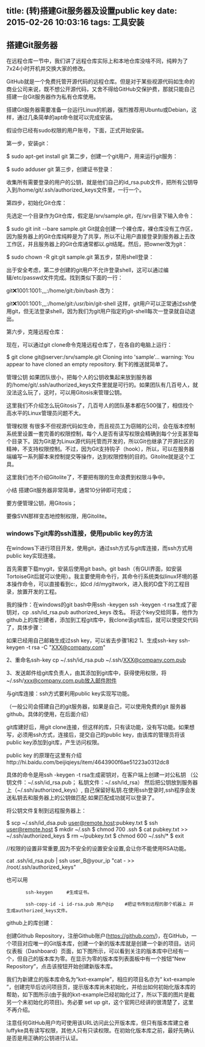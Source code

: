 title: (转)搭建Git服务器及设置public key
date: 2015-02-26 10:03:16
tags: 工具安装
---

<h2>搭建Git服务器</h2>

在远程仓库一节中，我们讲了远程仓库实际上和本地仓库没啥不同，纯粹为了7x24小时开机并交换大家的修改。

GitHub就是一个免费托管开源代码的远程仓库。但是对于某些视源代码如生命的商业公司来说，既不想公开源代码，又舍不得给GitHub交保护费，那就只能自己搭建一台Git服务器作为私有仓库使用。

搭建Git服务器需要准备一台运行Linux的机器，强烈推荐用Ubuntu或Debian，这样，通过几条简单的apt命令就可以完成安装。

假设你已经有sudo权限的用户账号，下面，正式开始安装。

第一步，安装git：

$ sudo apt-get install git
第二步，创建一个git用户，用来运行git服务：

$ sudo adduser git
第三步，创建证书登录：

收集所有需要登录的用户的公钥，就是他们自己的id_rsa.pub文件，把所有公钥导入到/home/git/.ssh/authorized_keys文件里，一行一个。

第四步，初始化Git仓库：

先选定一个目录作为Git仓库，假定是/srv/sample.git，在/srv目录下输入命令：

$ sudo git init --bare sample.git
Git就会创建一个裸仓库，裸仓库没有工作区，因为服务器上的Git仓库纯粹是为了共享，所以不让用户直接登录到服务器上去改工作区，并且服务器上的Git仓库通常都以.git结尾。然后，把owner改为git：

$ sudo chown -R git:git sample.git
第五步，禁用shell登录：

出于安全考虑，第二步创建的git用户不允许登录shell，这可以通过编辑/etc/passwd文件完成。找到类似下面的一行：

git:x:1001:1001:,,,:/home/git:/bin/bash
改为：

git:x:1001:1001:,,,:/home/git:/usr/bin/git-shell
这样，git用户可以正常通过ssh使用git，但无法登录shell，因为我们为git用户指定的git-shell每次一登录就自动退出。

第六步，克隆远程仓库：

现在，可以通过git clone命令克隆远程仓库了，在各自的电脑上运行：

$ git clone git@server:/srv/sample.git
Cloning into 'sample'...
warning: You appear to have cloned an empty repository.
剩下的推送就简单了。

管理公钥
如果团队很小，把每个人的公钥收集起来放到服务器的/home/git/.ssh/authorized_keys文件里就是可行的。如果团队有几百号人，就没法这么玩了，这时，可以用Gitosis来管理公钥。

这里我们不介绍怎么玩Gitosis了，几百号人的团队基本都在500强了，相信找个高水平的Linux管理员问题不大。

管理权限
有很多不但视源代码如生命，而且视员工为窃贼的公司，会在版本控制系统里设置一套完善的权限控制，每个人是否有读写权限会精确到每个分支甚至每个目录下。因为Git是为Linux源代码托管而开发的，所以Git也继承了开源社区的精神，不支持权限控制。不过，因为Git支持钩子（hook），所以，可以在服务器端编写一系列脚本来控制提交等操作，达到权限控制的目的。Gitolite就是这个工具。

这里我们也不介绍Gitolite了，不要把有限的生命浪费到权限斗争中。

小结
搭建Git服务器非常简单，通常10分钟即可完成；

要方便管理公钥，用Gitosis；

要像SVN那样变态地控制权限，用Gitolite。

### windows下git库的ssh连接，使用public key的方法
在windows下进行项目开发，使用git，通过ssh方式与git库连接，而ssh方式用public key实现连接。

首先需要下载mygit，安装后使用git bash。git bash（有GUI界面，如安装TortoiseGit后就可以使用）。我主要使用命令行，其命令行系统类似linux环境的基本操作命令，可以直接看到c:，如cd /d/mygitwork，进入我的D盘下的工程目录，放置开发的工程。

 

我的操作：在windows的git bash中用ssh -keygen ssh -keygen -t rsa生成了密钥对，cp .ssh/id_rsa.pub authorized_keys 改名。 将这个key交给同事，他作为github上的库创建者，添加到工程git库中，我clone该git库后，就可以使提交代码了，具体步骤：

如果已经用自己邮箱生成过ssh key，可以省去步骤1和2
1、生成ssh-key
ssh-keygen -t rsa -C "XXX@company.com"

2、重命名ssh-key
cp ~/.ssh/id_rsa.pub ~/.ssh/XXX@company.com.pub

3、发送邮件给git库负责人，由其添加到git库中，获得使用权限，将~/.ssh/xxx@company.com.pub放入邮件附件


 

与git库连接：ssh方式要利用public key实现写功能。

（一般公司会搭建自己的git服务器，如果是自己，可以使用免费的git 服务器github。具体的使用，在后面介绍）

git库建好后，用git clone连接，但这样的库，只有读功能，没有写功能。如果想写，必须用ssh方式，连接后，提交自己的public key，由该库的管理员将该public key添加到git库，产生访问权限。

public key 的原理在这里有介绍http://hi.baidu.com/beijiqieys/item/4643900f6ae51223a0312dc8

具体的命令是用ssh -keygen -t rsa生成密钥对，在客户端上创建一对公私钥 （公钥文件：~/.ssh/id_rsa.pub； 私钥文件：~/.ssh/id_rsa）
然后把公钥放到服务器上（~/.ssh/authorized_keys）, 自己保留好私钥.在使用ssh登录时,ssh程序会发送私钥去和服务器上的公钥做匹配.如果匹配成功就可以登录了。

将公钥文件复制到远程服务器上：

$ scp ~/.ssh/id_dsa.pub user@remote.host:pubkey.txt
$ ssh user@remote.host
$ mkdir ~/.ssh
$ chmod 700 .ssh
$ cat pubkey.txt >> ~/.ssh/authorized_keys
$ rm ~/pubkey.txt
$ chmod 600 ~/.ssh/*
$ exit

//权限的设置非常重要,因为不安全的设置安全设置,会让你不能使用RSA功能。

cat .ssh/id_rsa.pub | ssh user_B@your_ip "cat - >> /root/.ssh/authorized_keys"

也可以用

           ssh-keygen     #生成证书。

           ssh-copy-id -i id-rsa.pub 用户@ip    #把证书传到远程的那个机器上 并 生成authorized_keys文件。

 

github上的库创建：

创建Github Repository，注册Github账户(https://github.com/)，在GitHub，一个项目对应唯一的Git版本库，创建一个新的版本库就是创建一个新的项目。访问仪表板（Dashboard）页面，如下图所示，可以看到关注的版本库中已经有一个，但自己的版本库为零。在显示为零的版本库列表面板中有一个按钮“New Repository”，点击该按钮开始创建新版本库。

我们为新建立的版本库命名为“kxt-example”，相应的项目名亦为“ kxt-example ”，创建完毕后访问项目页，提示版本库尚未初始化，并给出如何初始化版本库的帮助，如下图所示(由于我的kxt-example已经初始化过了，所以下面的图片是截另一个未初始化的项目)。务必要 set up git，这个官网已经讲的很清楚了，这里不再介绍。

注意任何GitHub用户均可使用该URL访问此公开版本库，但只有版本库建立者luffyke具有读写权限，其他人只有只读权限。在初始化版本库之前，最好先确认是否是用正确的公钥进行认证。  